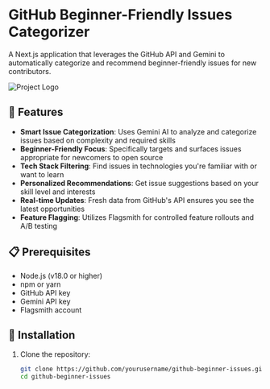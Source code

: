 # GitHub Beginner-Friendly Issues Categorizer

A Next.js application that leverages the GitHub API and Gemini to automatically categorize and recommend beginner-friendly issues for new contributors.

![Project Logo](https://via.placeholder.com/650x150)

## 🚀 Features

- **Smart Issue Categorization**: Uses Gemini AI to analyze and categorize issues based on complexity and required skills
- **Beginner-Friendly Focus**: Specifically targets and surfaces issues appropriate for newcomers to open source
- **Tech Stack Filtering**: Find issues in technologies you're familiar with or want to learn
- **Personalized Recommendations**: Get issue suggestions based on your skill level and interests
- **Real-time Updates**: Fresh data from GitHub's API ensures you see the latest opportunities
- **Feature Flagging**: Utilizes Flagsmith for controlled feature rollouts and A/B testing

## 📋 Prerequisites

- Node.js (v18.0 or higher)
- npm or yarn
- GitHub API key
- Gemini API key
- Flagsmith account

## 🔧 Installation

1. Clone the repository:
   ```bash
   git clone https://github.com/yourusername/github-beginner-issues.git
   cd github-beginner-issues
